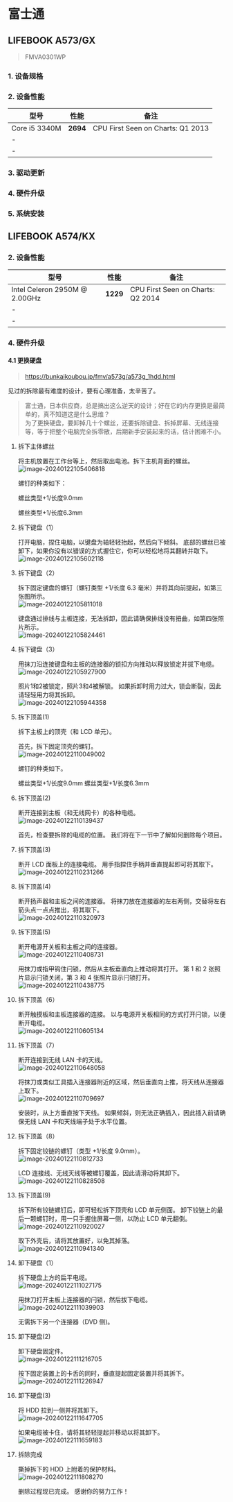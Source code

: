 # 富士通 

## LIFEBOOK A573/GX

> FMVA0301WP

### 1. 设备规格

### 2. 设备性能

| 型号          | 性能     | 备注                              |
| ------------- | -------- | --------------------------------- |
| Core i5 3340M | **2694** | CPU First Seen on Charts: Q1 2013 |
| -             |          |                                   |
| -             |          |                                   |

### 3. 驱动更新

### 4. 硬件升级

### 5. 系统安装



## LIFEBOOK A574/KX

### 2. 设备性能

| 型号                          | 性能     | 备注                              |
| ----------------------------- | -------- | --------------------------------- |
| Intel Celeron 2950M @ 2.00GHz | **1229** | CPU First Seen on Charts: Q2 2014 |
| -                             |          |                                   |
| -                             |          |                                   |

### 4. 硬件升级

#### 4.1 更换硬盘

> https://bunkaikoubou.jp/fmv/a573g/a573g_1hdd.html

见过的拆除最有难度的设计，要有心理准备，太辛苦了。

> 富士通，日本供应商，总是搞出这么逆天的设计；好在它的内存更换是最简单的，真不知道这是什么思维？  
> 为了更换硬盘，要卸掉几十个螺丝，还要拆除键盘、拆掉屏幕、无线连接等，等于把整个电脑完全拆零散，后期新手安装起来的话，估计困难不小。

1. 拆下主体螺丝

   将主机放置在工作台等上，然后取出电池。拆下主机背面的螺丝。  
   ![image-20240122105406818](C:\Users\KST_LIUZHIJUN\AppData\Roaming\Typora\typora-user-images\image-20240122105406818.png)

   螺钉的种类如下：

   螺丝类型+1/长度9.0mm

   螺丝类型+1/长度6.3mm

2. 拆下键盘（1）

   打开电脑，捏住电脑，以键盘为轴轻轻抬起，然后向下倾斜。 底部的螺丝已被卸下，如果你没有以错误的方式握住它，你可以轻松地将其翻转并取下。  
   ![image-20240122105602118](C:\Users\KST_LIUZHIJUN\AppData\Roaming\Typora\typora-user-images\image-20240122105602118.png)

3. 拆下键盘（2）

   拆下固定键盘的螺钉（螺钉类型 +1/长度 6.3 毫米）并将其向前提起，如第三张图所示。  
   ![image-20240122105811018](C:\Users\KST_LIUZHIJUN\AppData\Roaming\Typora\typora-user-images\image-20240122105811018.png)

   键盘通过排线与主板连接，无法拆卸，因此请确保排线没有扭曲，如第四张照片所示。  
   ![image-20240122105824461](C:\Users\KST_LIUZHIJUN\AppData\Roaming\Typora\typora-user-images\image-20240122105824461.png)

4. 拆下键盘（3）

   用抹刀沿连接键盘和主板的连接器的锁扣方向推动以释放锁定并拔下电缆。  
   ![image-20240122105927900](C:\Users\KST_LIUZHIJUN\AppData\Roaming\Typora\typora-user-images\image-20240122105927900.png)

   照片1和2被锁定，照片3和4被解锁。 如果拆卸时用力过大，锁会断裂，因此请轻轻用力将其拆卸。  
   ![image-20240122105944358](C:\Users\KST_LIUZHIJUN\AppData\Roaming\Typora\typora-user-images\image-20240122105944358.png)

5. 拆下顶盖(1)

   拆下主板上的顶壳（和 LCD 单元）。

   首先，拆下固定顶壳的螺钉。  
   ![image-20240122110049002](C:\Users\KST_LIUZHIJUN\AppData\Roaming\Typora\typora-user-images\image-20240122110049002.png)

   螺钉的种类如下。

   螺丝类型+1/长度9.0mm
   螺丝类型+1/长度6.3mm

6. 拆下顶盖(2)

   断开连接到主板（和无线网卡）的各种电缆。  
   ![image-20240122110139437](C:\Users\KST_LIUZHIJUN\AppData\Roaming\Typora\typora-user-images\image-20240122110139437.png)

   首先，检查要拆除的电缆的位置。 我们将在下一节中了解如何删除每个项目。

7. 拆下顶盖(3)

   断开 LCD 面板上的连接电缆。 用手指捏住手柄并垂直提起即可将其取下。  
   ![image-20240122110231266](C:\Users\KST_LIUZHIJUN\AppData\Roaming\Typora\typora-user-images\image-20240122110231266.png)

8. 拆下顶盖(4)

   断开扬声器和主板之间的连接器。
   将抹刀放在连接器的左右两侧，交替将左右箭头点一点点推出，将其取下。  
   ![image-20240122110320973](C:\Users\KST_LIUZHIJUN\AppData\Roaming\Typora\typora-user-images\image-20240122110320973.png)

9. 拆下顶盖(5)

   断开电源开关板和主板之间的连接器。  
   ![image-20240122110408731](C:\Users\KST_LIUZHIJUN\AppData\Roaming\Typora\typora-user-images\image-20240122110408731.png)

   用抹刀或指甲钩住闩锁，然后从主板垂直向上推动将其打开。 第 1 和 2 张照片显示闩锁关闭，第 3 和 4 张照片显示闩锁打开。  
   ![image-20240122110438775](C:\Users\KST_LIUZHIJUN\AppData\Roaming\Typora\typora-user-images\image-20240122110438775.png)

   

10. 拆下顶盖（6）

    断开触摸板和主板连接器的连接。 以与电源开关板相同的方式打开闩锁，以便断开电缆。  
    ![image-20240122110605134](C:\Users\KST_LIUZHIJUN\AppData\Roaming\Typora\typora-user-images\image-20240122110605134.png)

11. 拆下顶盖（7）

    断开连接到无线 LAN 卡的天线。  
    ![image-20240122110648058](C:\Users\KST_LIUZHIJUN\AppData\Roaming\Typora\typora-user-images\image-20240122110648058.png)

    将抹刀或类似工具插入连接器附近的区域，然后垂直向上推，将天线从连接器上取下。  
    ![image-20240122110709697](C:\Users\KST_LIUZHIJUN\AppData\Roaming\Typora\typora-user-images\image-20240122110709697.png)

    安装时，从上方垂直按下天线。 如果倾斜，则无法正确插入，因此插入前请确保无线 LAN 卡和天线端子处于水平位置。

12. 拆下顶盖（8）

    拆下固定铰链的螺钉（类型 +1/长度 9.0mm）。  
    ![image-20240122110812733](C:\Users\KST_LIUZHIJUN\AppData\Roaming\Typora\typora-user-images\image-20240122110812733.png)

    LCD 连接线、无线天线等被螺钉覆盖，因此请滑动将其卸下。  
    ![image-20240122110828508](C:\Users\KST_LIUZHIJUN\AppData\Roaming\Typora\typora-user-images\image-20240122110828508.png)

13. 拆下顶盖(9)

    拆下所有铰链螺钉后，即可轻松拆下顶壳和 LCD 单元侧面。 卸下铰链上的最后一颗螺钉时，用一只手握住屏幕一侧，以防止 LCD 单元翻倒。  
    ![image-20240122110920027](C:\Users\KST_LIUZHIJUN\AppData\Roaming\Typora\typora-user-images\image-20240122110920027.png)

    取下外壳后，请将其放置好，以免其掉落。  
    ![image-20240122110941340](C:\Users\KST_LIUZHIJUN\AppData\Roaming\Typora\typora-user-images\image-20240122110941340.png)

14. 卸下硬盘（1）

    拆下硬盘上方的扁平电缆。  
    ![image-20240122111027175](C:\Users\KST_LIUZHIJUN\AppData\Roaming\Typora\typora-user-images\image-20240122111027175.png)

    用抹刀打开主板上连接器的闩锁，然后拔下电缆。  
    ![image-20240122111039903](C:\Users\KST_LIUZHIJUN\AppData\Roaming\Typora\typora-user-images\image-20240122111039903.png)

    无需拆下另一个连接器（DVD 侧)。

15. 卸下硬盘(2)

    卸下硬盘固定件。  
    ![image-20240122111216705](C:\Users\KST_LIUZHIJUN\AppData\Roaming\Typora\typora-user-images\image-20240122111216705.png)

    按下固定装置上的卡舌的同时，垂直提起固定装置并将其拆下。  
    ![image-20240122111226947](C:\Users\KST_LIUZHIJUN\AppData\Roaming\Typora\typora-user-images\image-20240122111226947.png)

16. 卸下硬盘(3)

    将 HDD 拉到一侧并将其卸下。  
    ![image-20240122111647705](C:\Users\KST_LIUZHIJUN\AppData\Roaming\Typora\typora-user-images\image-20240122111647705.png)

    如果电缆被卡住，请将其轻轻提起并移动以将其卸下。  
    ![image-20240122111659183](C:\Users\KST_LIUZHIJUN\AppData\Roaming\Typora\typora-user-images\image-20240122111659183.png)

17. 拆除完成

    撕掉拆下的 HDD 上附着的保护材料。  
    ![image-20240122111808270](C:\Users\KST_LIUZHIJUN\AppData\Roaming\Typora\typora-user-images\image-20240122111808270.png)

    删除过程现已完成。 感谢你的努力工作！
